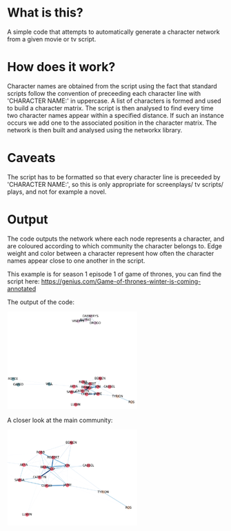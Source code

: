 # What is this?
A simple code that attempts to automatically generate a character network from a given movie or tv script.

# How does it work?
Character names are obtained from the script using the fact that standard scripts follow the convention of preceeding each character line with 'CHARACTER NAME:' in uppercase.
A list of characters is formed and used to build a character matrix.
The script is then analysed to find every time two character names appear within a specified distance. If such an instance occurs we add one to the associated position in the character matrix.
The network is then built and analysed using the networkx library.

# Caveats
The script has to be formatted so that every character line is preceeded by 'CHARACTER NAME:', so this is only appropriate for 
screenplays/ tv scripts/ plays, and not for example a novel.
# Output
The code outputs the network where each node represents a character, and are coloured according to which community the character belongs to. Edge weight and color between a character represent how often the character names appear close to one another in the script.

This example is for season 1 episode 1 of game of thrones, you can find the script here: https://genius.com/Game-of-thrones-winter-is-coming-annotated

The output of the code:

<img src="https://github.com/scottgilmartin/Auto_Network/blob/master/images/1.png" alt="alt text" width="60%" height="50%">

A closer look at the main community:

<img src="https://github.com/scottgilmartin/Auto_Network/blob/master/images/2.png" alt="alt text" width="60%" height="50%">

